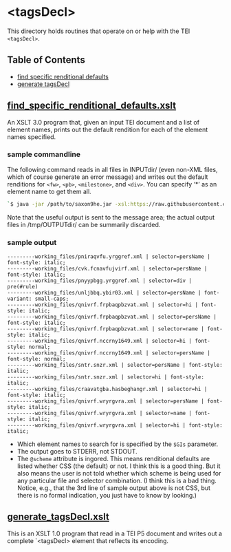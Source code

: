 
# &lt;tagsDecl>

This directory holds routines that operate on or help with the TEI `<tagsDecl>`.

## Table of Contents
* [find specific renditional defaults](#find_specific_renditional_defaults.xslt)
* [generate tagsDecl](#generateTagsdecl.xslt)

## [find_specific_renditional_defaults.xslt](./find_specific_renditional_defaults.xslt)

An XSLT 3.0 program that, given an input TEI document and a list of element names, prints out the default rendition
for each of the element names specified.

### sample commandline

The following command reads in all files in INPUTdir/ (even non-XML files, which of course generate an error message)
and writes out the default renditions for `<fw>`, `<pb>`, `<milestone>`, and `<div>`. You can specify ‘*’ as an element name to get them all.
```bash
`$ java -jar /path/to/saxon9he.jar -xsl:https://raw.githubusercontent.com/NEU-DSG/wwp-public-code-share/master/tagsDecl/find_specific_renditional_defaults.xslt -s:INPUTdir/ -o:/tmp/OUTPUTdir/ '?GIs=("fw","pb","milestone","div")'`
```
Note that the useful output is sent to the message area; the actual output files in /tmp/OUTPUTdir/ can be summarily discarded.

### sample output

```
---------working_files/pniraqvfu.yrggref.xml | selector=persName | font-style: italic; 
---------working_files/cvk.fcnavfujvirf.xml | selector=persName | font-style: italic; 
---------working_files/pnyypbgg.yrggref.xml | selector=div | pre(#rule) 
---------working_files/unljbbq.ybir03.xml | selector=persName | font-variant: small-caps; 
---------working_files/qnivrf.frpbaqpbzvat.xml | selector=hi | font-style: italic; 
---------working_files/qnivrf.frpbaqpbzvat.xml | selector=persName | font-style: italic; 
---------working_files/qnivrf.frpbaqpbzvat.xml | selector=name | font-style: italic; 
---------working_files/qnivrf.nccrny1649.xml | selector=hi | font-style: normal; 
---------working_files/qnivrf.nccrny1649.xml | selector=persName | font-style: normal; 
---------working_files/sntr.snzr.xml | selector=persName | font-style: italic; 
---------working_files/sntr.snzr.xml | selector=hi | font-style: italic; 
---------working_files/craavatgba.hasbeghangr.xml | selector=hi | font-style: italic; 
---------working_files/qnivrf.wryrgvra.xml | selector=persName | font-style: italic; 
---------working_files/qnivrf.wryrgvra.xml | selector=name | font-style: italic; 
---------working_files/qnivrf.wryrgvra.xml | selector=hi | font-style: italic; 
```
* Which element names to search for is specified by the `$GIs` parameter.
* The output goes to STDERR, not STDOUT.
* The `@scheme` attribute is ingored. This means renditional defaults are listed whether CSS (the default) or not. I think this is a good thing. But it also means the user is not told whether which scheme is being used for any particular file and selector combination. (I think this is a bad thing. Notice, e.g., that the 3rd line of sample output above is not CSS, but there is no formal indication, you just have to know by looking.)

## [generate_tagsDecl.xslt](./generate_tagsDecl.xslt)

This is an XSLT 1.0 program that read in a TEI P5 document and writes out a complete `&lt;tagsDecl> element that reflects its encoding.
